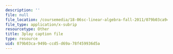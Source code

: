 ```yaml
---
description: ''
file: null
file_location: /coursemedia/18-06sc-linear-algebra-fall-2011/079b03ca949bccd5d69a78f459936d5a_8o5Cmfpeo6g.srt
file_type: application/x-subrip
resourcetype: Other
title: 3play caption file
type: resource
uid: 079b03ca-949b-ccd5-d69a-78f459936d5a
---
```

